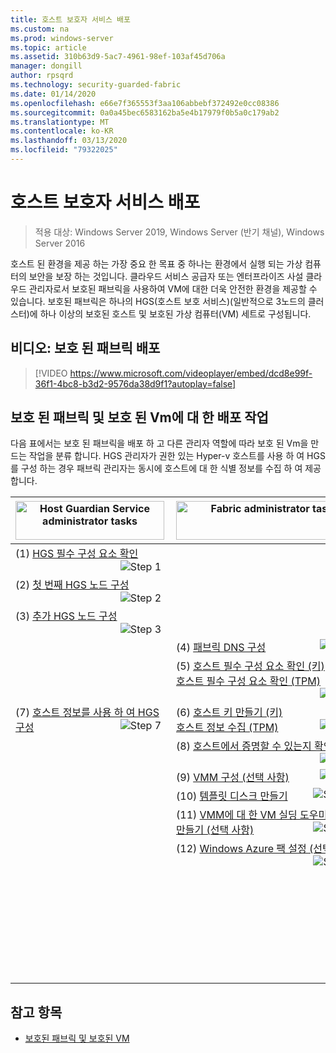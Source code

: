 ```yaml
---
title: 호스트 보호자 서비스 배포
ms.custom: na
ms.prod: windows-server
ms.topic: article
ms.assetid: 310b63d9-5ac7-4961-98ef-103af45d706a
manager: dongill
author: rpsqrd
ms.technology: security-guarded-fabric
ms.date: 01/14/2020
ms.openlocfilehash: e66e7f365553f3aa106abbebf372492e0cc08386
ms.sourcegitcommit: 0a0a45bec6583162ba5e4b17979f0b5a0c179ab2
ms.translationtype: MT
ms.contentlocale: ko-KR
ms.lasthandoff: 03/13/2020
ms.locfileid: "79322025"
---
```

# <a name="deploying-the-host-guardian-service"></a>호스트 보호자 서비스 배포 

>적용 대상: Windows Server 2019, Windows Server (반기 채널), Windows Server 2016

호스트 된 환경을 제공 하는 가장 중요 한 목표 중 하나는 환경에서 실행 되는 가상 컴퓨터의 보안을 보장 하는 것입니다. 클라우드 서비스 공급자 또는 엔터프라이즈 사설 클라우드 관리자로서 보호된 패브릭을 사용하여 VM에 대한 더욱 안전한 환경을 제공할 수 있습니다. 보호된 패브릭은 하나의 HGS(호스트 보호 서비스)(일반적으로 3노드의 클러스터)에 하나 이상의 보호된 호스트 및 보호된 가상 컴퓨터(VM) 세트로 구성됩니다.

## <a name="video-deploying-a-guarded-fabric"></a>비디오: 보호 된 패브릭 배포 

> [!VIDEO https://www.microsoft.com/videoplayer/embed/dcd8e99f-36f1-4bc8-b3d2-9576da38d9f1?autoplay=false]

## <a name="deployment-tasks-for-guarded-fabrics-and-shielded-vms"></a>보호 된 패브릭 및 보호 된 Vm에 대 한 배포 작업

다음 표에서는 보호 된 패브릭을 배포 하 고 다른 관리자 역할에 따라 보호 된 Vm을 만드는 작업을 분류 합니다. HGS 관리자가 권한 있는 Hyper-v 호스트를 사용 하 여 HGS를 구성 하는 경우 패브릭 관리자는 동시에 호스트에 대 한 식별 정보를 수집 하 여 제공 합니다.    

|<img src="../media/Guarded-Fabric-Shielded-VM/guarded-host-hgs-administrator-tasks.png" alt="Host Guardian Service administrator tasks" width="238" height="62" align="left" /> | <img src="../media/Guarded-Fabric-Shielded-VM/guarded-host-fabric-administrator-tasks.png" alt="Fabric administrator tasks" width="300" height="62" align="left" /> | <img src="../media/Guarded-Fabric-Shielded-VM/guarded-host-tenant-administrator-tasks.png" alt="Tenant administrator tasks" width="184" height="66" align="left" /> |
|-------------------------------------|--------------------------------|-----------------------------------------|
|(1) [HGS 필수 구성 요소 확인](guarded-fabric-prepare-for-hgs.md) <img src="../media/Guarded-Fabric-Shielded-VM/guarded-host-verify.png" alt="Step 1" hspace="8" align="right" />| | |
|(2) [첫 번째 HGS&nbsp;노드 구성](guarded-fabric-choose-where-to-install-hgs.md)&nbsp;<img src="../media/Guarded-Fabric-Shielded-VM/guarded-host-configure-first-hgs-node.png" alt="Step 2" hspace="8" align="right" />| | |
|(3) [추가 HGS&nbsp;노드 구성](guarded-fabric-configure-additional-hgs-nodes.md) <img src="../media/Guarded-Fabric-Shielded-VM/guarded-host-configure-secondary-hgs-nodes.png" alt="Step 3" hspace="8" align="right" />| | |
| &nbsp; |(4) [패브릭 DNS 구성](guarded-fabric-configuring-fabric-dns.md) <img src="../media/Guarded-Fabric-Shielded-VM/guarded-host-configure-fabric-dns.png" alt="Step 4" hspace="8" align="right" />| |
| &nbsp; |(5) [호스트&nbsp;필수 구성 요소 확인 (키)](guarded-fabric-guarded-host-prerequisites.md#host-key-attestation)<br>[호스트&nbsp;필수 구성 요소 확인 (TPM)](guarded-fabric-guarded-host-prerequisites.md#tpm-trusted-attestation)<img src="../media/Guarded-Fabric-Shielded-VM/guarded-host-verify.png" alt="Step 5" hspace="8" align="right" />| |
|(7) [호스트 정보를 사용 하 여 HGS 구성](guarded-fabric-add-host-information-to-hgs.md) <img src="../media/Guarded-Fabric-Shielded-VM/guarded-host-configure-hgs-with-host-info.png" alt="Step 7" hspace="8" align="right" />|(6) [호스트 키 만들기 (키)](guarded-fabric-create-host-key.md)<br>[호스트 정보 수집 (TPM)](guarded-fabric-tpm-trusted-attestation-capturing-hardware.md) <img src="../media/Guarded-Fabric-Shielded-VM/guarded-host-collect-info-from-hosts.png" alt="Step 6" hspace="8" align="right" />| |
| &nbsp; |(8) [호스트에서 증명할 수 있는지 확인](guarded-fabric-confirm-hosts-can-attest-successfully.md) <img src="../media/Guarded-Fabric-Shielded-VM/guarded-host-confirm-hosts-attest.png" alt="Step 8" hspace="8" align="right" />| |
| &nbsp; |(9) [VMM 구성 (선택 사항)](https://technet.microsoft.com/system-center-docs/vmm/scenario/guarded-overview) <img src="../media/Guarded-Fabric-Shielded-VM/guarded-host-configure-vmm.png" alt="Step 9" hspace="8" align="right" />| |
| &nbsp; |(10) [템플릿 디스크 만들기](guarded-fabric-create-a-shielded-vm-template.md) <img src="../media/Guarded-Fabric-Shielded-VM/guarded-host-create-template-disk.png" alt="Step 10" hspace="8" align="right" />| |
| &nbsp; |(11) [VMM에 대 한 VM 실딩 도우미 디스크 만들기 (선택 사항)](guarded-fabric-vm-shielding-helper-vhd.md) <img src="../media/Guarded-Fabric-Shielded-VM/guarded-host-create-helper-disk.png" alt="Step 11" hspace="8" align="right" />| |
| &nbsp; |(12) [Windows Azure 팩 설정 (선택 사항)](guarded-fabric-shielded-vm-windows-azure-pack.md) <img src="../media/Guarded-Fabric-Shielded-VM/guarded-host-windows-azure-pack.png" alt="Step 12" hspace="8" align="right" />| |
| &nbsp; | &nbsp; |(13) [보호 데이터 파일 만들기](guarded-fabric-tenant-creates-shielding-data.md) <img src="../media/Guarded-Fabric-Shielded-VM/guarded-host-shielding-data-file.png" alt="Step 13" hspace="8" align="right" />|
| &nbsp; | &nbsp; |(14) [Windows Azure 팩를 사용 하 여 보호 된 Vm 만들기](guarded-fabric-shielded-vm-windows-azure-pack.md) <img src="../media/Guarded-Fabric-Shielded-VM/guarded-host-shielded-vms.png" alt="Step 14" hspace="8" align="right" /><br>[VMM을 사용 하 여 보호 된 Vm 만들기](https://technet.microsoft.com/system-center-docs/vmm/scenario/guarded-vms) <img src="../media/Guarded-Fabric-Shielded-VM/guarded-host-shielded-vms.png" alt="Step 15" hspace="8" align="right" />|


## <a name="see-also"></a>참고 항목

- [보호된 패브릭 및 보호된 VM](guarded-fabric-and-shielded-vms-top-node.md)
